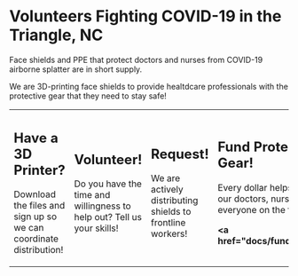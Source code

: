 # Volunteers Fighting COVID-19 in the Triangle, NC

Face shields and PPE that protect doctors and nurses from COVID-19 airborne splatter are in short supply.

We are 3D-printing face shields to provide healtdcare professionals with the protective gear that they need to stay safe!


<table>
  <tr>
    <td>
<h2>Have a 3D Printer?</h2>

Download the files and sign up so we can coordinate distribution!


</td>
    <td>

<h2>Volunteer!</h2>

Do you have the time and willingness to help out? Tell us your skills!



</td>
<td>

<h2>Request!</h2>

We are actively distributing shields to frontline workers!

</td>
<td>

<h2>Fund Protective Gear!</h2>

Every dollar helps protect our doctors, nurses, and everyone on the front lines!

<b><a href="docs/fund.md>FUND</a></b>
</td>
  </tr>

</table>
